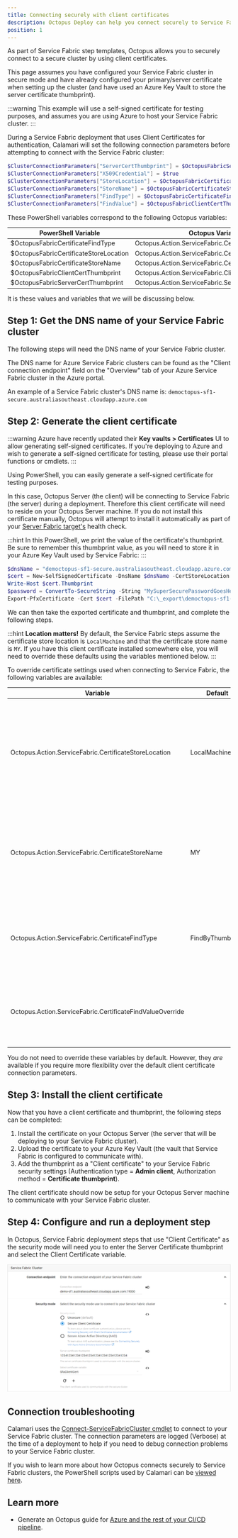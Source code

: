 ```yaml
---
title: Connecting securely with client certificates
description: Octopus Deploy can help you connect securely to Service Fabric clusters using Client Certificate authentication.
position: 1
---
```


As part of Service Fabric step templates, Octopus allows you to securely connect to a secure cluster by using client certificates.

This page assumes you have configured your Service Fabric cluster in secure mode and have already configured your primary/server certificate when setting up the cluster (and have used an Azure Key Vault to store the server certificate thumbprint).

:::warning
This example will use a self-signed certificate for testing purposes, and assumes you are using Azure to host your Service Fabric cluster.
:::

During a Service Fabric deployment that uses Client Certificates for authentication, Calamari will set the following connection parameters before attempting to connect with the Service Fabric cluster:

```powershell
$ClusterConnectionParameters["ServerCertThumbprint"] = $OctopusFabricServerCertThumbprint
$ClusterConnectionParameters["X509Credential"] = $true
$ClusterConnectionParameters["StoreLocation"] = $OctopusFabricCertificateStoreLocation
$ClusterConnectionParameters["StoreName"] = $OctopusFabricCertificateStoreName
$ClusterConnectionParameters["FindType"] = $OctopusFabricCertificateFindType
$ClusterConnectionParameters["FindValue"] = $OctopusFabricClientCertThumbprint
```

These PowerShell variables correspond to the following Octopus variables:

| PowerShell Variable                    | Octopus Variable                                       |
| -------------------------------------- | ------------------------------------------------------ |
| $OctopusFabricCertificateFindType      | Octopus.Action.ServiceFabric.CertificateFindType       |
| $OctopusFabricCertificateStoreLocation | Octopus.Action.ServiceFabric.CertificateStoreLocation  |
| $OctopusFabricCertificateStoreName     | Octopus.Action.ServiceFabric.CertificateStoreName      |
| $OctopusFabricClientCertThumbprint     | Octopus.Action.ServiceFabric.ClientCertThumbprint      |
| $OctopusFabricServerCertThumbprint     | Octopus.Action.ServiceFabric.ServerCertThumbprint      |

It is these values and variables that we will be discussing below.

## Step 1: Get the DNS name of your Service Fabric cluster

The following steps will need the DNS name of your Service Fabric cluster.

The DNS name for Azure Service Fabric clusters can be found as the "Client connection endpoint" field on the "Overview" tab of your Azure Service Fabric cluster in the Azure portal.

An example of a Service Fabric cluster's DNS name is: `democtopus-sf1-secure.australiasoutheast.cloudapp.azure.com`

## Step 2: Generate the client certificate

:::warning
Azure have recently updated their **Key vaults > Certificates** UI to allow generating self-signed certificates. If you're deploying to Azure and wish to generate a self-signed certificate for testing, please use their portal functions or cmdlets.
:::

Using PowerShell, you can easily generate a self-signed certificate for testing purposes.

In this case, Octopus Server (the client) will be connecting to Service Fabric (the server) during a deployment. Therefore this client certificate will need to reside on your Octopus Server machine. If you do not install this certificate manually, Octopus will attempt to install it automatically as part of your [Server Fabric target's](/docs/infrastructure/deployment-targets/azure/service-fabric-cluster-targets/index.md) health check.

:::hint
In this PowerShell, we print the value of the certificate's thumbprint. Be sure to remember this thumbprint value, as you will need to store it in your Azure Key Vault used by Service Fabric:
:::

```powershell
$dnsName = "democtopus-sf1-secure.australiasoutheast.cloudapp.azure.com"
$cert = New-SelfSignedCertificate -DnsName $dnsName -CertStoreLocation "cert:\LocalMachine\My"
Write-Host $cert.Thumbprint
$password = ConvertTo-SecureString -String "MySuperSecurePasswordGoesHere" -Force -AsPlainText
Export-PfxCertificate -Cert $cert -FilePath "C:\_export\democtopus-sf1-secure-server-cert.pfx" -Password $password
```

We can then take the exported certificate and thumbprint, and complete the following steps.

:::hint
**Location matters!**
By default, the Service Fabric steps assume the certificate store location is `LocalMachine` and that the certificate store name is `MY`. If you have this client certificate installed somewhere else, you will need to override these defaults using the variables mentioned below.
:::

To override certificate settings used when connecting to Service Fabric, the following variables are available:

| Variable                                                  | Default          | Description                              |
| --------------------------------------------------------- | ---------------- | ---------------------------------------- |
| Octopus.Action.ServiceFabric.CertificateStoreLocation     | LocalMachine     | The store location that Octopus will pass as the 'StoreLocation' argument of the Service Fabric connection properties during a deployment (see the `StoreLocation` section of the [Connect-ServiceFabricCluster documentation](https://docs.microsoft.com/en-us/powershell/servicefabric/vlatest/connect-servicefabriccluster))|
| Octopus.Action.ServiceFabric.CertificateStoreName         | MY               | The store name that Octopus will pass as the 'StoreName' argument of the Service Fabric connection properties during a deployment (see the `StoreName` section of the [Connect-ServiceFabricCluster documentation](https://docs.microsoft.com/en-us/powershell/servicefabric/vlatest/connect-servicefabriccluster)) |
| Octopus.Action.ServiceFabric.CertificateFindType          | FindByThumbprint | The type of FindValue for searching certificates in the Azure certificate store (see the `FindType` section of the [Connect-ServiceFabricCluster documentation](https://docs.microsoft.com/en-us/powershell/servicefabric/vlatest/connect-servicefabriccluster)) |
| Octopus.Action.ServiceFabric.CertificateFindValueOverride |                  | The FindValue for searching certificates in the Azure certificate store (see the `FindValue` section of the [Connect-ServiceFabricCluster documentation](https://docs.microsoft.com/en-us/powershell/servicefabric/vlatest/connect-servicefabriccluster)) |

You do not need to override these variables by default. However, they _are_ available if you require more flexibility over the default client certificate connection parameters.

## Step 3: Install the client certificate

Now that you have a client certificate and thumbprint, the following steps can be completed:

1. Install the certificate on your Octopus Server (the server that will be deploying to your Service Fabric cluster).
2. Upload the certificate to your Azure Key Vault (the vault that Service Fabric is configured to communicate with).
3. Add the thumbprint as a "Client certificate" to your Service Fabric security settings (Authentication type = **Admin client**, Authorization method = **Certificate thumbprint**).

The client certificate should now be setup for your Octopus Server machine to communicate with your Service Fabric cluster.

## Step 4: Configure and run a deployment step

In Octopus, Service Fabric deployment steps that use "Client Certificate" as the security mode will need you to enter the Server Certificate thumbprint and select the Client Certificate variable.

![](secure-client-certs-template-b.png "width=300")

## Connection troubleshooting

Calamari uses the [Connect-ServiceFabricCluster cmdlet](https://docs.microsoft.com/en-us/powershell/module/servicefabric/connect-servicefabriccluster?view=azureservicefabricps) to connect to your Service Fabric cluster. The connection parameters are logged (Verbose) at the time of a deployment to help if you need to debug connection problems to your Service Fabric cluster.

If you wish to learn more about how Octopus connects securely to Service Fabric clusters, the PowerShell scripts used by Calamari can be [viewed here](https://github.com/OctopusDeploy/Calamari/blob/master/source/Calamari.Azure/Scripts/AzureServiceFabricContext.ps1).

## Learn more

- Generate an Octopus guide for [Azure and the rest of your CI/CD pipeline](https://octopus.com/docs/guides?destination=Azure%20websites).
